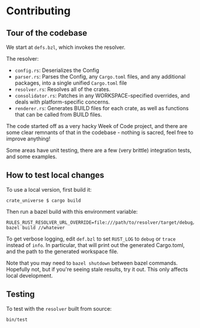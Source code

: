 # Contributing

## Tour of the codebase

We start at `defs.bzl`, which invokes the resolver.

The resolver:

- `config.rs`: Deserializes the Config
- `parser.rs`: Parses the Config, any `Cargo.toml` files, and any additional packages, into a single unified `Cargo.toml` file
- `resolver.rs`: Resolves all of the crates.
- `consolidator.rs`: Patches in any WORKSPACE-specified overrides, and deals with platform-specific concerns.
- `renderer.rs`: Generates BUILD files for each crate, as well as functions that can be called from BUILD files.

The code started off as a very hacky Week of Code project, and there are some clear remnants of that in the codebase - nothing is sacred, feel free to improve anything!

Some areas have unit testing, there are a few (very brittle) integration tests, and some examples.

## How to test local changes

To use a local version, first build it:

```console
crate_universe $ cargo build
```

Then run a bazel build with this environment variable:

```console
RULES_RUST_RESOLVER_URL_OVERRIDE=file:///path/to/resolver/target/debug/resolver bazel build //whatever
```

To get verbose logging, edit `def.bzl` to set `RUST_LOG` to `debug` or `trace` instead of `info`. In particular, that will print out the generated Cargo.toml, and the path to the generated workspace file.

Note that you may need to `bazel shutdown` between bazel commands. Hopefully not, but if you're seeing stale results, try it out. This only affects local development.

## Testing

To test with the `resolver` built from source:

```bash
bin/test
```
